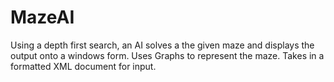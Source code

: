 # MazeAI
Using a depth first search, an AI solves a the given maze and displays the output onto a windows form. 
Uses Graphs to represent the maze.
Takes in a formatted XML document for input.
